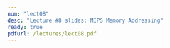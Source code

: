 ```yaml
---
num: "lect08"
desc: "Lecture #8 slides: MIPS Memory Addressing"
ready: true
pdfurl: /lectures/lect08.pdf
---
```


